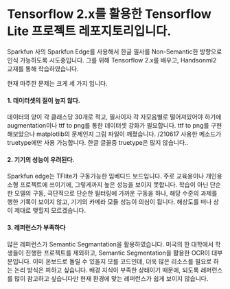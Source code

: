 # Tensorflow 2.x를 활용한 Tensorflow Lite 프로젝트 레포지토리입니다.












Sparkfun 사의 Sparkfun Edge를 사용해서 한글 필사를 Non-Semantic한 방향으로 인식 가능하도록 시도중입니다.
그를 위해 Tensorflow 2.x를 배우고, Handsonml2 교재를 통해 학습하였습니다.














현재 마주한 문제는 크게 세 가지 입니다.
















#### 1. 데이터셋의 질이 높지 않다.


데이터의 양이 각 클래스당 30개로 적고, 필사이자 각 자모음별로 떨어져있어야 하기에 augmentation이나 ttf to png를 통한 데이터셋 강화가 필요합니다. 
ttf to png를 구현해보았으나 matplotlib의 문제인지 그림 파일이 깨졌습니다. 
/210617 사용한 메소드가 truetype에만 사용 가능합니다. 한글 글꼴중 truetype은 많지 않습니다..





#### 2. 기기의 성능이 우려된다.

Sparkfun edge는 TFlite가 구동가능한 임베디드 보드입니다. 주로 교육용이나 개인용 소형 프로젝트에 쓰이기에, 그렇게까지 높은 성능을 보이지 못합니다. 학습이 아닌 단순한 모델의 구동, 
극단적으로 단순한 필터링에 가까운 구동을 하나, 해당 수준의 과제를 행한 기록이 보이지 않고, 기기의 카메라 모듈 성능이 의심이 됩니다. 해상도를 떠나 상이 제대로 맺힐지 모르겠습니다. 





#### 3. 레퍼런스가 부족하다

많은 레퍼런스가 Semantic Segmantation을 활용하였습니다. 미국의 한 대학에서 학생들이 진행한 프로젝트를 제외하고, Semantic Segmentation을 활용한 OCR이 대부분입니다. 
이미 온보드로 돌릴 수 있을지 모를 코드인데, 더욱 많은 리소스를 필요로 하는 논리 방식은 피하고 싶습니다. 배경 지식이 부족한 상태이기 때문에, 되도록 레퍼런스를 많이 참고하고 싶습니다만 현재 환경에 맞는 레퍼런스가 쉽게 보이지 않습니다. 
